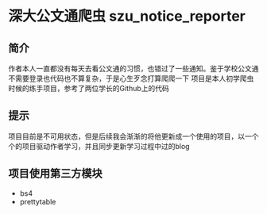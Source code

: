 # 深大公文通爬虫 szu_notice_reporter 

## 简介
作者本人一直都没有每天去看公文通的习惯，也错过了一些通知。鉴于学校公文通不需要登录也代码也不算复杂，于是心生歹念打算爬爬一下
项目是本人初学爬虫时候的练手项目，参考了两位学长的Github上的代码

## 提示
项目目前是不可用状态，但是后续我会渐渐的将他更新成一个使用的项目，以一个个的项目驱动作者学习，并且同步更新学习过程中过的blog

## 项目使用第三方模块
- bs4
- prettytable